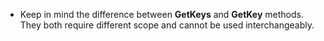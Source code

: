 * Keep in mind the difference between **GetKeys** and **GetKey** methods. They both require different scope and cannot be used interchangeably.
